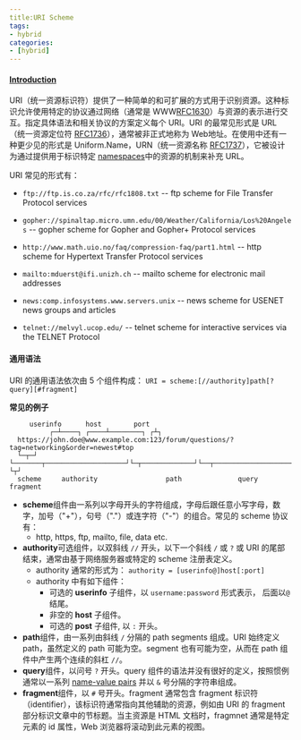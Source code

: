 ```yaml
---
title:URI Scheme
tags: 
- hybrid
categories: 
- [hybrid]
---
```


#### [Introduction][wikipedia]
URI（统一资源标识符）提供了一种简单的和可扩展的方式用于识别资源。这种标识允许使用特定的协议通过网络（通常是 WWW[RFC1630][rfc1630]）与资源的表示进行交互。指定具体语法和相关协议的方案定义每个 URI。URI 的最常见形式是 URL（统一资源定位符 [RFC1736][rfc1736]），通常被非正式地称为 Web地址。在使用中还有一种更少见的形式是 Uniform.Name，URN（统一资源名称 [RFC1737][rfc1737]），它被设计为通过提供用于标识特定 [namespaces][namespaces]中的资源的机制来补充 URL。

URI 常见的形式有：

+ `ftp://ftp.is.co.za/rfc/rfc1808.txt`
  -- ftp scheme for File Transfer Protocol services

+ `gopher://spinaltap.micro.umn.edu/00/Weather/California/Los%20Angeles`
  -- gopher scheme for Gopher and Gopher+ Protocol services

+ `http://www.math.uio.no/faq/compression-faq/part1.html`
  -- http scheme for Hypertext Transfer Protocol services

+ `mailto:mduerst@ifi.unizh.ch`
  -- mailto scheme for electronic mail addresses

+ `news:comp.infosystems.www.servers.unix`
  -- news scheme for USENET news groups and articles

+ `telnet://melvyl.ucop.edu/`
  -- telnet scheme for interactive services via the TELNET Protocol

#### 通用语法
URI 的通用语法依次由 5 个组件构成：
`URI = scheme:[//authority]path[?query][#fragment]`

**常见的例子**
```
 	 userinfo      host        port
          ┌─┴────┐ ┌────┴────────┐ ┌┴┐ 
  https://john.doe@www.example.com:123/forum/questions/?tag=networking&order=newest#top
  └─┬─┘ └───────┬────────────────────┘└─┬─────────────┘└──┬───────────────────────┘ └┬┘  
  scheme     authority                 path              query                      fragment
```

+ **scheme**组件由一系列以字母开头的字符组成，字母后跟任意小写字母，数字，加号（"+"），句号（"."）或连字符（"-"）的组合。常见的 scheme 协议有：
	- http, https, ftp, mailto, file, data etc.
+ **authority**可选组件，以双斜线 `//` 开头，以下一个斜线 `/` 或 `?` 或 URI 的尾部结束，通常由基于网络服务器或特定的 scheme 注册表定义。
  - authority 通常的形式为：
  `authority = [userinfo@]host[:port]`
  - authority 中有如下组件：
    + 可选的 **userinfo** 子组件，以 `username:password` 形式表示， 后面以`@`结尾。
    + 非空的 **host** 子组件。
    + 可选的 **post** 子组件, 以 `:` 开头。
+ **path**组件，由一系列由斜线 `/` 分隔的 path segments 组成。URI 始终定义 path，虽然定义的 path 可能为空。segment 也有可能为空，从而在 path 组件中产生两个连续的斜杠 `//`。
+ **query**组件，以问号 `?` 开头。query 组件的语法并没有很好的定义，按照惯例通常以一系列 [name-value pairs][name_value_pairs] 并以 `&` 号分隔的字符串组成。
+ **fragment**组件，以 `#` 号开头。fragment 通常包含 fragment 标识符（identifier），该标识符通常指向其他辅助的资源，例如由 URI 的 fragment 部分标识文章中的节标题。当主资源是 HTML 文档时，fragmnet 通常是特定元素的 id 属性，Web 浏览器将滚动到此元素的视图。

[wikipedia]:https://en.wikipedia.org/wiki/Uniform_Resource_Identifier
[rfc1630]:https://tools.ietf.org/html/rfc1630
[rfc1736]:https://tools.ietf.org/html/rfc1736
[rfc1737]:https://tools.ietf.org/html/rfc1737
[namespaces]:https://en.wikipedia.org/wiki/Namespace
[iana]:https://en.wikipedia.org/wiki/Internet_Assigned_Numbers_Authority
[name_value_pairs]:https://en.wikipedia.org/wiki/Attribute%E2%80%93value_pair
